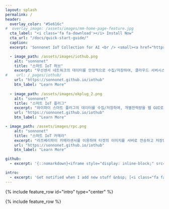 ```yaml
---
layout: splash
permalink: /
header:
  overlay_color: "#5e616c"
#  overlay_image: /assets/images/mm-home-page-feature.jpg
  cta_label: "<i class='fa fa-download'></i> Install Now"
  cta_url: "/docs/quick-start-guide/"
  caption:
  excerpt: 'Sonnonet IoT Collection for AI <br /> <small><a href="https://github.com/sonnonet/sonnonet.github.io/releases/tag/4.4.1">Latest release v1.0.1</a></small><br /><br /> {::nomarkdown}<iframe style="display: inline-block;" src="https://ghbtns.com/github-btn.html?user=mmistakes&repo=minimal-mistakes&type=star&count=true&size=large" frameborder="0" scrolling="0" width="160px" height="30px"></iframe> <iframe style="display: inline-block;" src="https://ghbtns.com/github-btn.html?user=mmistakes&repo=minimal-mistakes&type=fork&count=true&size=large" frameborder="0" scrolling="0" width="158px" height="30px"></iframe>{:/nomarkdown}'feature_row:

  - image_path: /assets/images/iothub.png
    alt: "sonnonet"
    title: "스마트 IoT 허브"
    excerpt: "무선센서 네트워크의 데이터를 안정적으로 수집/저장하여, 클라우드 서버시스템과 연동하는 스마트 IoT허브  시스템"
#    url: /_pages/iothub/
    url: "https://sonnonet.github.io/iothub"
    btn_label: "Learn More"
    
  - image_path: /assets/images/okplug_2.png
    alt: "sonnonet"
    title: "스마트 IoT 플러그"
    excerpt: "와이파이 스마트 플러그의 데이터를 수집/저장하여, 개별전력량을 웹 GUI로 보여주는 스마트 플러그 시스템"
    url: "https://sonnonet.github.io/iothub"
    btn_label: "Learn More"

- image_path: /assets/images/rpc.png
    alt: "sonnonet"
    title: "스마트 IoT 카메라"
    excerpt: "라즈베리파이 카메라센서를 이용하여 타겟의 이미지를 서버로 전송하고 저장된 이미지로 부터 특정 정보를 추출하는 스마트 카메라 시스템 "
    url: "https://sonnonet.github.io/iothub"
    btn_label: "Learn More"

github:
  - excerpt: '{::nomarkdown}<iframe style="display: inline-block;" src="https://ghbtns.com/github-btn.html?user=mmistakes&repo=minimal-mistakes&type=star&count=true&size=large" frameborder="0" scrolling="0" width="160px" height="30px"></iframe> <iframe style="display: inline-block;" src="https://ghbtns.com/github-btn.html?user=mmistakes&repo=minimal-mistakes&type=fork&count=true&size=large" frameborder="0" scrolling="0" width="158px" height="30px"></iframe>{:/nomarkdown}'

intro:
  - excerpt: 'Get notified when I add new stuff &nbsp; [<i class="fa fa-twitter"></i> @sonnonet](https://twitter.com/mmistakes){: .btn .btn--twitter} [<i class="fa fa-paypal"></i> Tip Me](https://www.paypal.me/mmistakes){: .btn}'
---
```


{% include feature_row id="intro" type="center" %}

{% include feature_row %}
